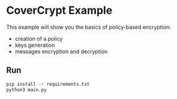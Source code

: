 # CoverCrypt Example

This example will show you the basics of policy-based encryption:

- creation of a policy
- keys generation
- messages encryption and decryption

## Run

```bash
pip install -r requirements.txt
python3 main.py
```
